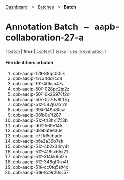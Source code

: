 [Dashboard](../../index.md)  &nbsp; > &nbsp; [Batches](../index.md)  &nbsp; > &nbsp; ****Batch**** 
# Annotation Batch &nbsp; ⎯ &nbsp; aapb-collaboration-27-a

\[ [batch](index.md) | **files** | [content](content.md) | [tasks](tasks.md) | [use in evaluation](evaluation.md) \]

#### File identifiers in batch

1. cpb-aacip-129-88qc000k
1. cpb-aacip-f2c34dd1cd4
1. cpb-aacip-191-40ksn47s
1. cpb-aacip-507-028pc2tp2z
1. cpb-aacip-507-0k26970f2d
1. cpb-aacip-507-0z70v8b17g
1. cpb-aacip-512-542j67b12n
1. cpb-aacip-394-149p8fcw
1. cpb-aacip-08fb0e1f287
1. cpb-aacip-512-t43hx1753b
1. cpb-aacip-d0f2569e145
1. cpb-aacip-d8ebafee30e
1. cpb-aacip-c72fd5cbadc
1. cpb-aacip-b6a2a39b7eb
1. cpb-aacip-512-4b2x34nv4t
1. cpb-aacip-512-416sx65d21
1. cpb-aacip-512-3f4kk95f7h
1. cpb-aacip-512-348gf0nn4f
1. cpb-aacip-516-cc0tq5s94c
1. cpb-aacip-516-8c9r20sq57
